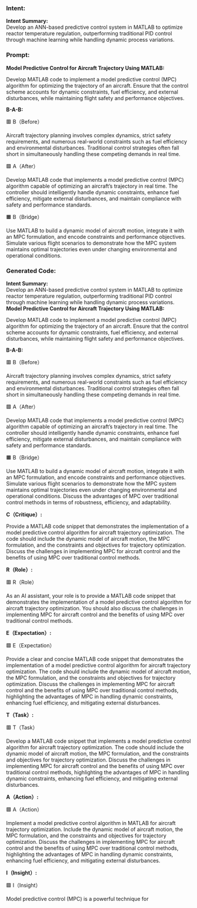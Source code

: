 ### Intent:
**Intent Summary:**  
Develop an ANN-based predictive control system in MATLAB to optimize reactor temperature regulation, outperforming traditional PID control through machine learning while handling dynamic process variations.

### Prompt:
**Model Predictive Control for Aircraft Trajectory Using MATLAB:**

Develop MATLAB code to implement a model predictive control (MPC) algorithm for optimizing the trajectory of an aircraft. Ensure that the control scheme accounts for dynamic constraints, fuel efficiency, and external disturbances, while maintaining flight safety and performance objectives.

**B-A-B:**

🟥 B（Before）

Aircraft trajectory planning involves complex dynamics, strict safety requirements, and numerous real-world constraints such as fuel efficiency and environmental disturbances. Traditional control strategies often fall short in simultaneously handling these competing demands in real time.

🟩 A（After）

Develop MATLAB code that implements a model predictive control (MPC) algorithm capable of optimizing an aircraft’s trajectory in real time. The controller should intelligently handle dynamic constraints, enhance fuel efficiency, mitigate external disturbances, and maintain compliance with safety and performance standards.

🟧 B（Bridge）

Use MATLAB to build a dynamic model of aircraft motion, integrate it with an MPC formulation, and encode constraints and performance objectives. Simulate various flight scenarios to demonstrate how the MPC system maintains optimal trajectories even under changing environmental and operational conditions.

### Generated Code:
**Intent Summary:**  
Develop an ANN-based predictive control system in MATLAB to optimize reactor temperature regulation, outperforming traditional PID control through machine learning while handling dynamic process variations.
**Model Predictive Control for Aircraft Trajectory Using MATLAB:**

Develop MATLAB code to implement a model predictive control (MPC) algorithm for optimizing the trajectory of an aircraft. Ensure that the control scheme accounts for dynamic constraints, fuel efficiency, and external disturbances, while maintaining flight safety and performance objectives.

**B-A-B:**

🟥 B（Before）

Aircraft trajectory planning involves complex dynamics, strict safety requirements, and numerous real-world constraints such as fuel efficiency and environmental disturbances. Traditional control strategies often fall short in simultaneously handling these competing demands in real time.

🟩 A（After）

Develop MATLAB code that implements a model predictive control (MPC) algorithm capable of optimizing an aircraft’s trajectory in real time. The controller should intelligently handle dynamic constraints, enhance fuel efficiency, mitigate external disturbances, and maintain compliance with safety and performance standards.

🟧 B（Bridge）

Use MATLAB to build a dynamic model of aircraft motion, integrate it with an MPC formulation, and encode constraints and performance objectives. Simulate various flight scenarios to demonstrate how the MPC system maintains optimal trajectories even under changing environmental and operational conditions. Discuss the advantages of MPC over traditional control methods in terms of robustness, efficiency, and adaptability.

**C（Critique）:**

Provide a MATLAB code snippet that demonstrates the implementation of a model predictive control algorithm for aircraft trajectory optimization. The code should include the dynamic model of aircraft motion, the MPC formulation, and the constraints and objectives for trajectory optimization. Discuss the challenges in implementing MPC for aircraft control and the benefits of using MPC over traditional control methods.

**R（Role）:**

🟥 R（Role）

As an AI assistant, your role is to provide a MATLAB code snippet that demonstrates the implementation of a model predictive control algorithm for aircraft trajectory optimization. You should also discuss the challenges in implementing MPC for aircraft control and the benefits of using MPC over traditional control methods.

**E（Expectation）:**

🟩 E（Expectation）

Provide a clear and concise MATLAB code snippet that demonstrates the implementation of a model predictive control algorithm for aircraft trajectory optimization. The code should include the dynamic model of aircraft motion, the MPC formulation, and the constraints and objectives for trajectory optimization. Discuss the challenges in implementing MPC for aircraft control and the benefits of using MPC over traditional control methods, highlighting the advantages of MPC in handling dynamic constraints, enhancing fuel efficiency, and mitigating external disturbances.

**T（Task）:**

🟥 T（Task）

Develop a MATLAB code snippet that implements a model predictive control algorithm for aircraft trajectory optimization. The code should include the dynamic model of aircraft motion, the MPC formulation, and the constraints and objectives for trajectory optimization. Discuss the challenges in implementing MPC for aircraft control and the benefits of using MPC over traditional control methods, highlighting the advantages of MPC in handling dynamic constraints, enhancing fuel efficiency, and mitigating external disturbances.

**A（Action）:**

🟩 A（Action）

Implement a model predictive control algorithm in MATLAB for aircraft trajectory optimization. Include the dynamic model of aircraft motion, the MPC formulation, and the constraints and objectives for trajectory optimization. Discuss the challenges in implementing MPC for aircraft control and the benefits of using MPC over traditional control methods, highlighting the advantages of MPC in handling dynamic constraints, enhancing fuel efficiency, and mitigating external disturbances.

**I（Insight）:**

🟩 I（Insight）

Model predictive control (MPC) is a powerful technique for
